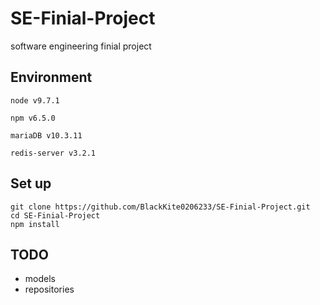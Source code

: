 # SE-Finial-Project

software engineering finial project

## Environment

```
node v9.7.1

npm v6.5.0

mariaDB v10.3.11

redis-server v3.2.1
```

## Set up

```
git clone https://github.com/BlackKite0206233/SE-Finial-Project.git
cd SE-Finial-Project
npm install
```

## TODO

- models
- repositories